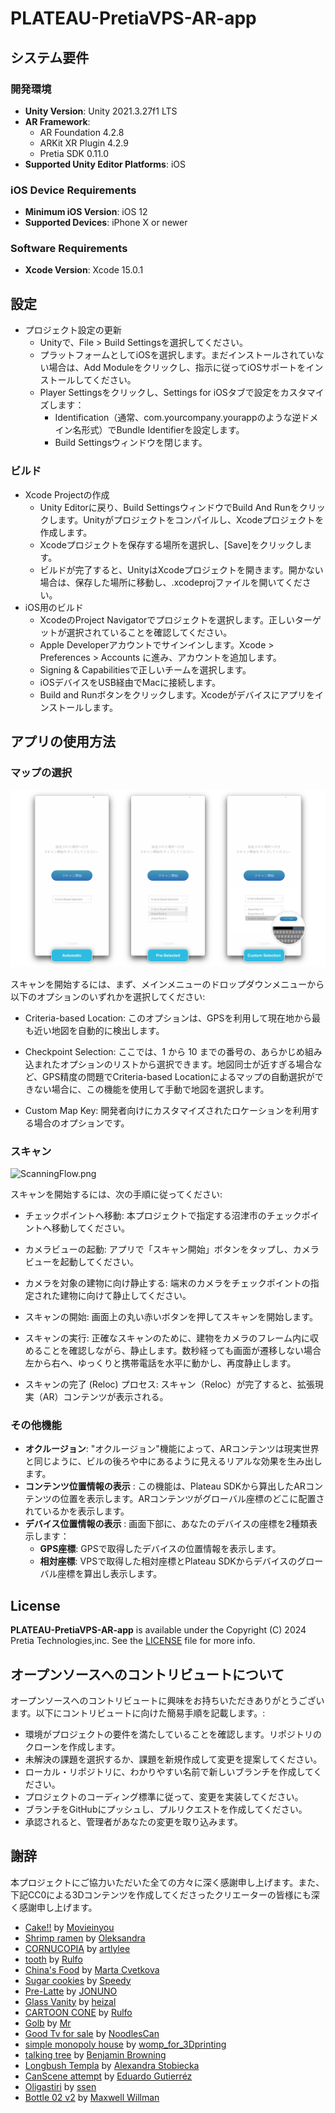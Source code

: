 # PLATEAU-PretiaVPS-AR-app

## システム要件

### 開発環境

* **Unity Version**: Unity 2021.3.27f1 LTS
* **AR Framework**:
  * AR Foundation 4.2.8
  * ARKit XR Plugin 4.2.9
  * Pretia SDK 0.11.0
* **Supported Unity Editor Platforms**: iOS

### iOS Device Requirements

* **Minimum iOS Version**: iOS 12
* **Supported Devices**: iPhone X or newer

### Software Requirements

* **Xcode Version**: Xcode 15.0.1

## 設定

* プロジェクト設定の更新
  * Unityで、File > Build Settingsを選択してください。
  * プラットフォームとしてiOSを選択します。まだインストールされていない場合は、Add Moduleをクリックし、指示に従ってiOSサポートをインストールしてください。
  * Player Settingsをクリックし、Settings for iOSタブで設定をカスタマイズします：
    * Identification（通常、com.yourcompany.yourappのような逆ドメイン名形式）でBundle Identifierを設定します。
    * Build Settingsウィンドウを閉じます。

### ビルド

* Xcode Projectの作成
  * Unity Editorに戻り、Build SettingsウィンドウでBuild And Runをクリックします。Unityがプロジェクトをコンパイルし、Xcodeプロジェクトを作成します。
  * Xcodeプロジェクトを保存する場所を選択し、[Save]をクリックします。
  * ビルドが完了すると、UnityはXcodeプロジェクトを開きます。開かない場合は、保存した場所に移動し、.xcodeprojファイルを開いてください。
* iOS用のビルド
  * XcodeのProject Navigatorでプロジェクトを選択します。正しいターゲットが選択されていることを確認してください。
  * Apple Developerアカウントでサインインします。Xcode > Preferences > Accounts に進み、アカウントを追加します。
  * Signing & Capabilitiesで正しいチームを選択します。
  * iOSデバイスをUSB経由でMacに接続します。
  * Build and Runボタンをクリックします。Xcodeがデバイスにアプリをインストールします。

## アプリの使用方法

### マップの選択

![MapSelection.png](Docs/Images/MapSelection.png)

スキャンを開始するには、まず、メインメニューのドロップダウンメニューから以下のオプションのいずれかを選択してください:

- Criteria-based Location: このオプションは、GPSを利用して現在地から最も近い地図を自動的に検出します。

- Checkpoint Selection: ここでは、1 から 10 までの番号の、あらかじめ組み込まれたオプションのリストから選択できます。地図同士が近すぎる場合など、GPS精度の問題でCriteria-based Locationによるマップの自動選択ができない場合に、この機能を使用して手動で地図を選択します。

- Custom Map Key: 開発者向けにカスタマイズされたロケーションを利用する場合のオプションです。


### スキャン

![ScanningFlow.png](Docs/Images/ScanningFlow.png)

スキャンを開始するには、次の手順に従ってください:

- チェックポイントへ移動: 本プロジェクトで指定する沼津市のチェックポイントへ移動してください。

- カメラビューの起動: アプリで「スキャン開始」ボタンをタップし、カメラビューを起動してください。

- カメラを対象の建物に向け静止する: 端末のカメラをチェックポイントの指定された建物に向けて静止してください。

- スキャンの開始: 画面上の丸い赤いボタンを押してスキャンを開始します。

- スキャンの実行: 正確なスキャンのために、建物をカメラのフレーム内に収めることを確認しながら、静止します。数秒経っても画面が遷移しない場合左から右へ、ゆっくりと携帯電話を水平に動かし、再度静止します。

- スキャンの完了 (Reloc) プロセス: スキャン（Reloc）が完了すると、拡張現実（AR）コンテンツが表示される。


### その他機能

* **オクルージョン**: "オクルージョン"機能によって、ARコンテンツは現実世界と同じように、ビルの後ろや中にあるように見えるリアルな効果を生み出します。
* **コンテンツ位置情報の表示** : この機能は、Plateau SDKから算出したARコンテンツの位置を表示します。ARコンテンツがグローバル座標のどこに配置されているかを表示します。
* **デバイス位置情報の表示** : 画面下部に、あなたのデバイスの座標を2種類表示します：
  * **GPS座標**: GPSで取得したデバイスの位置情報を表示します。
  * **相対座標**: VPSで取得した相対座標とPlateau SDKからデバイスのグローバル座標を算出し表示します。

## License

**PLATEAU-PretiaVPS-AR-app** is available under the Copyright (C) 2024 Pretia Technologies,inc. See the [LICENSE](LICENSE) file for more info.

## オープンソースへのコントリビュートについて

オープンソースへのコントリビュートに興味をお持ちいただきありがとうございます。以下にコントリビュートに向けた簡易手順を記載します。:

* 環境がプロジェクトの要件を満たしていることを確認します。リポジトリのクローンを作成します。
* 未解決の課題を選択するか、課題を新規作成して変更を提案してください。
* ローカル・リポジトリに、わかりやすい名前で新しいブランチを作成してください。
* プロジェクトのコーディング標準に従って、変更を実装してください。
* ブランチをGitHubにプッシュし、プルリクエストを作成してください。
* 承認されると、管理者があなたの変更を取り込みます。

## 謝辞

本プロジェクトにご協力いただいた全ての方々に深く感謝申し上げます。また、下記CC0による3Dコンテンツを作成してくださったクリエーターの皆様にも深く感謝申し上げます。

- [Cake!!](https://alpha.womp.com/preview/387526) by [Movieinyou](https://alpha.womp.com/profile/f7394afc-6e94-40d4-8bc5-d9014f997e42)
- [Shrimp ramen](https://alpha.womp.com/preview/448890) by [Oleksandra](https://alpha.womp.com/profile/d4b238ac-388e-40ad-88de-05f86d7639f5)
- [CORNUCOPIA](https://alpha.womp.com/preview/91692) by [artlylee](https://alpha.womp.com/profile/6f769f65-bc71-4a9d-8a22-83fd55113874)
- [tooth](https://alpha.womp.com/preview/457979) by [Rulfo](https://alpha.womp.com/profile/4d0c1893-dcbc-4e38-b113-72015c232c7b)
- [China's Food](https://alpha.womp.com/preview/108889) by [Marta Cvetkova](https://alpha.womp.com/profile/c901d31f-adca-4b82-b9c5-575bccd518cf)
- [Sugar cookies](https://alpha.womp.com/preview/92650) by [Speedy](https://alpha.womp.com/profile/97490f3b-9324-477e-9a25-822960196835)
- [Pre-Latte](https://alpha.womp.com/preview/456671) by [JONUNO](https://alpha.womp.com/profile/c94d13a3-c1be-482b-90ab-fa2fe717f377)
- [Glass Vanity](https://alpha.womp.com/preview/157169) by [heizal](https://alpha.womp.com/profile/30808621-65d7-4d30-b63c-eb700d209e33)
- [CARTOON CONE](https://alpha.womp.com/preview/468005) by [Rulfo](https://alpha.womp.com/profile/4d0c1893-dcbc-4e38-b113-72015c232c7b)
- [Golb](https://alpha.womp.com/preview/393543) by [Mr](https://alpha.womp.com/profile/a0d99e2e-e8d1-4706-bed3-37ed842e40b3)
- [Good Tv for sale](https://alpha.womp.com/preview/361870) by [NoodlesCan](https://alpha.womp.com/profile/13d30dc9-9a14-4059-8857-f4d76cd35d56)
- [simple monopoly house](https://alpha.womp.com/profile/639b35af-85cf-4307-93c2-ecec4ffb997c) by [womp_for_3Dprinting](https://alpha.womp.com/profile/639b35af-85cf-4307-93c2-ecec4ffb997c)
- [talking tree](https://alpha.womp.com/preview/391682) by [Benjamin Browning](https://alpha.womp.com/profile/8610fe94-b7b9-4724-8870-3af2c1930da9)
- [Longbush Templa](https://alpha.womp.com/preview/29416) by [Alexandra Stobiecka](https://alpha.womp.com/profile/cabcc539-fefd-458d-a7cd-aa8f18710f6c)
- [CanScene attempt](https://alpha.womp.com/preview/35462) by [Eduardo Gutierréz](https://alpha.womp.com/profile/5c07458f-59aa-4db4-a380-208f27d5df38)
- [Oligastiri](https://alpha.womp.com/preview/46326) by [ssen](https://alpha.womp.com/profile/9cc1fa4b-c647-484e-b74f-ad6709c97429)
- [Bottle 02 v2](https://alpha.womp.com/preview/423803) by [Maxwell Willman](https://alpha.womp.com/profile/d679d2fe-af3f-475b-b0b8-15547e0b0209)